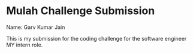 # Mulah Challenge Submission
Name: Garv Kumar Jain

This is my submission for the coding challenge for the software engineer MY intern role. 